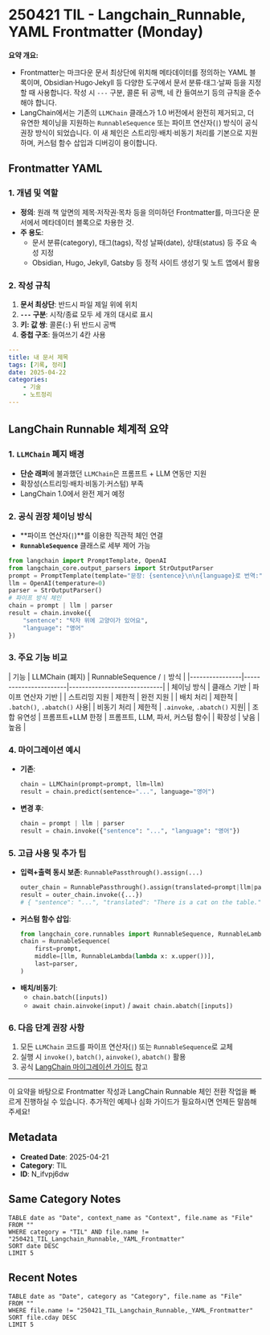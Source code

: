 # 250421 TIL - Langchain_Runnable, YAML Frontmatter (Monday)
**요약 개요:**
- Frontmatter는 마크다운 문서 최상단에 위치해 메타데이터를 정의하는 YAML 블록이며, Obsidian·Hugo·Jekyll 등 다양한 도구에서 문서 분류·태그·날짜 등을 지정할 때 사용합니다. 작성 시 `---` 구분, 콜론 뒤 공백, 네 칸 들여쓰기 등의 규칙을 준수해야 합니다.
- LangChain에서는 기존의 `LLMChain` 클래스가 1.0 버전에서 완전히 제거되고, 더 유연한 체이닝을 지원하는 `RunnableSequence` 또는 파이프 연산자(`|`) 방식이 공식 권장 방식이 되었습니다. 이 새 체인은 스트리밍·배치·비동기 처리를 기본으로 지원하며, 커스텀 함수 삽입과 디버깅이 용이합니다.
## Frontmatter YAML
### 1. 개념 및 역할
- **정의**: 원래 책 앞면의 제목·저작권·목차 등을 의미하던 Frontmatter를, 마크다운 문서에서 메타데이터 블록으로 차용한 것.
- **주 용도**:
    - 문서 분류(category), 태그(tags), 작성 날짜(date), 상태(status) 등 주요 속성 지정
    - Obsidian, Hugo, Jekyll, Gatsby 등 정적 사이트 생성기 및 노트 앱에서 활용
### 2. 작성 규칙
1. **문서 최상단**: 반드시 파일 제일 위에 위치
2. **`---` 구분**: 시작/종료 모두 세 개의 대시로 표시
3. **키: 값 쌍**: 콜론(`:`) 뒤 반드시 공백
4. **중첩 구조**: 들여쓰기 4칸 사용
```yaml
---
title: 내 문서 제목
tags: [기록, 정리]
date: 2025-04-22
categories:
    - 기술
    - 노트정리
---
```
## LangChain Runnable 체계적 요약
### 1. `LLMChain` 폐지 배경
- **단순 래퍼**에 불과했던 `LLMChain`은 프롬프트 + LLM 연동만 지원
- 확장성(스트리밍·배치·비동기·커스텀) 부족
- LangChain 1.0에서 완전 제거 예정
### 2. 공식 권장 체이닝 방식
- **파이프 연산자(`|`)**를 이용한 직관적 체인 연결
- **`RunnableSequence`** 클래스로 세부 제어 가능
```python
from langchain import PromptTemplate, OpenAI
from langchain_core.output_parsers import StrOutputParser
prompt = PromptTemplate(template="문장: {sentence}\n\n{language}로 번역:", input_variables=["sentence", "language"])
llm = OpenAI(temperature=0)
parser = StrOutputParser()
# 파이프 방식 체인
chain = prompt | llm | parser
result = chain.invoke({
    "sentence": "탁자 위에 고양이가 있어요",
    "language": "영어"
})
```
### 3. 주요 기능 비교
| 기능 | LLMChain (폐지) | RunnableSequence / `|` 방식 | |----------------|-----------------------|-----------------------------| | 체이닝 방식 | 클래스 기반 | 파이프 연산자 기반 | | 스트리밍 지원 | 제한적 | 완전 지원 | | 배치 처리 | 제한적 | `.batch()`, `.abatch()` 사용| | 비동기 처리 | 제한적 | `.ainvoke`, `.abatch()` 지원| | 조합 유연성 | 프롬프트+LLM 한정 | 프롬프트, LLM, 파서, 커스텀 함수| | 확장성 | 낮음 | 높음 |
### 4. 마이그레이션 예시
- **기존**:
    ```python
    chain = LLMChain(prompt=prompt, llm=llm)
    result = chain.predict(sentence="...", language="영어")
    ```
- **변경 후**:
    ```python
    chain = prompt | llm | parser
    result = chain.invoke({"sentence": "...", "language": "영어"})
    ```
### 5. 고급 사용 및 추가 팁
- **입력+출력 동시 보존**: `RunnablePassthrough().assign(...)`
    ```python
    outer_chain = RunnablePassthrough().assign(translated=prompt|llm|parser)
    result = outer_chain.invoke({...})
    # { "sentence": "...", "translated": "There is a cat on the table." }
    ```
- **커스텀 함수 삽입**:
    ```python
    from langchain_core.runnables import RunnableSequence, RunnableLambda
    chain = RunnableSequence(
        first=prompt,
        middle=[llm, RunnableLambda(lambda x: x.upper())],
        last=parser,
    )
    ```
- **배치/비동기**:
    - `chain.batch([inputs])`
    - `await chain.ainvoke(input)` / `await chain.abatch([inputs])`
### 6. 다음 단계 권장 사항
1. 모든 `LLMChain` 코드를 파이프 연산자(`|`) 또는 `RunnableSequence`로 교체
2. 실행 시 `invoke()`, `batch()`, `ainvoke()`, `abatch()` 활용
3. 공식 [LangChain 마이그레이션 가이드](https://python.langchain.com/docs/versions/migrating_chains/llm_chain/) 참고
---
이 요약을 바탕으로 Frontmatter 작성과 LangChain Runnable 체인 전환 작업을 빠르게 진행하실 수 있습니다. 추가적인 예제나 심화 가이드가 필요하시면 언제든 말씀해 주세요!
## Metadata
- **Created Date**: 2025-04-21
- **Category**: TIL
- **ID**: N_ifvpj6dw
## Same Category Notes
```dataview
TABLE date as "Date", context_name as "Context", file.name as "File"
FROM ""
WHERE category = "TIL" AND file.name != "250421_TIL_Langchain_Runnable,_YAML_Frontmatter"
SORT date DESC
LIMIT 5
```
## Recent Notes
```dataview
TABLE date as "Date", category as "Category", file.name as "File"
FROM ""
WHERE file.name != "250421_TIL_Langchain_Runnable,_YAML_Frontmatter"
SORT file.cday DESC
LIMIT 5
```